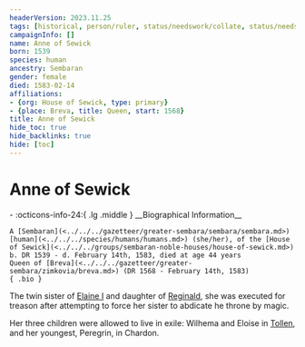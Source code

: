 ```yaml
---
headerVersion: 2023.11.25
tags: [historical, person/ruler, status/needswork/collate, status/needswork/notes]
campaignInfo: []
name: Anne of Sewick
born: 1539
species: human
ancestry: Sembaran
gender: female
died: 1583-02-14
affiliations:
- {org: House of Sewick, type: primary}
- {place: Breva, title: Queen, start: 1568}
title: Anne of Sewick
hide_toc: true
hide_backlinks: true
hide: [toc]
---
```

# Anne of Sewick
<div class="grid cards ext-narrow-margin ext-one-column" markdown>
- :octicons-info-24:{ .lg .middle } __Biographical Information__

    A [Sembaran](<../../../gazetteer/greater-sembara/sembara/sembara.md>) [human](<../../../species/humans/humans.md>) (she/her), of the [House of Sewick](<../../../groups/sembaran-noble-houses/house-of-sewick.md>)  
    b. DR 1539 - d. February 14th, 1583, died at age 44 years  
    Queen of [Breva](<../../../gazetteer/greater-sembara/zimkovia/breva.md>) (DR 1568 - February 14th, 1583)  
    { .bio }

</div>


The twin sister of [Elaine I](<./elaine-i.md>) and daughter of [Reginald](<./reginald.md>), she was executed for treason after attempting to force her sister to abdicate he throne by magic.

Her three children were allowed to live in exile: Wilhema and Eloise in [Tollen](<../../../gazetteer/western-green-sea/tollen/tollen.md>), and her youngest, Peregrin, in Chardon.


